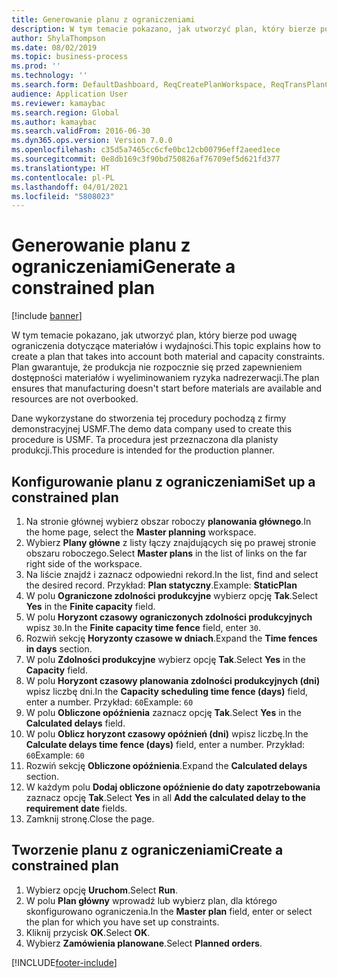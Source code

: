 ```yaml
---
title: Generowanie planu z ograniczeniami
description: W tym temacie pokazano, jak utworzyć plan, który bierze pod uwagę ograniczenia dotyczące materiałów i wydajności.
author: ShylaThompson
ms.date: 08/02/2019
ms.topic: business-process
ms.prod: ''
ms.technology: ''
ms.search.form: DefaultDashboard, ReqCreatePlanWorkspace, ReqTransPlanCard, ReqPlanSched
audience: Application User
ms.reviewer: kamaybac
ms.search.region: Global
ms.author: kamaybac
ms.search.validFrom: 2016-06-30
ms.dyn365.ops.version: Version 7.0.0
ms.openlocfilehash: c35d5a7465cc6cfe0bc12cb00796eff2aeed1ece
ms.sourcegitcommit: 0e8db169c3f90bd750826af76709ef5d621fd377
ms.translationtype: HT
ms.contentlocale: pl-PL
ms.lasthandoff: 04/01/2021
ms.locfileid: "5808023"
---
```

# <a name="generate-a-constrained-plan"></a><span data-ttu-id="90a5b-103">Generowanie planu z ograniczeniami</span><span class="sxs-lookup"><span data-stu-id="90a5b-103">Generate a constrained plan</span></span>

[!include [banner](../../includes/banner.md)]

<span data-ttu-id="90a5b-104">W tym temacie pokazano, jak utworzyć plan, który bierze pod uwagę ograniczenia dotyczące materiałów i wydajności.</span><span class="sxs-lookup"><span data-stu-id="90a5b-104">This topic explains how to create a plan that takes into account both material and capacity constraints.</span></span> <span data-ttu-id="90a5b-105">Plan gwarantuje, że produkcja nie rozpocznie się przed zapewnieniem dostępności materiałów i wyeliminowaniem ryzyka nadrezerwacji.</span><span class="sxs-lookup"><span data-stu-id="90a5b-105">The plan ensures that manufacturing doesn't start before materials are available and resources are not overbooked.</span></span> 

<span data-ttu-id="90a5b-106">Dane wykorzystane do stworzenia tej procedury pochodzą z firmy demonstracyjnej USMF.</span><span class="sxs-lookup"><span data-stu-id="90a5b-106">The demo data company used to create this procedure is USMF.</span></span> <span data-ttu-id="90a5b-107">Ta procedura jest przeznaczona dla planisty produkcji.</span><span class="sxs-lookup"><span data-stu-id="90a5b-107">This procedure is intended for the production planner.</span></span>


## <a name="set-up-a-constrained-plan"></a><span data-ttu-id="90a5b-108">Konfigurowanie planu z ograniczeniami</span><span class="sxs-lookup"><span data-stu-id="90a5b-108">Set up a constrained plan</span></span>
1. <span data-ttu-id="90a5b-109">Na stronie głównej wybierz obszar roboczy **planowania głównego**.</span><span class="sxs-lookup"><span data-stu-id="90a5b-109">In the home page, select the **Master planning** workspace.</span></span>
2. <span data-ttu-id="90a5b-110">Wybierz **Plany główne** z listy łączy znajdujących się po prawej stronie obszaru roboczego.</span><span class="sxs-lookup"><span data-stu-id="90a5b-110">Select **Master plans** in the list of links on the far right side of the workspace.</span></span>
3. <span data-ttu-id="90a5b-111">Na liście znajdź i zaznacz odpowiedni rekord.</span><span class="sxs-lookup"><span data-stu-id="90a5b-111">In the list, find and select the desired record.</span></span> <span data-ttu-id="90a5b-112">Przykład: **Plan statyczny**.</span><span class="sxs-lookup"><span data-stu-id="90a5b-112">Example: **StaticPlan**</span></span>  
4. <span data-ttu-id="90a5b-113">W polu **Ograniczone zdolności produkcyjne** wybierz opcję **Tak**.</span><span class="sxs-lookup"><span data-stu-id="90a5b-113">Select **Yes** in the **Finite capacity** field.</span></span>
5. <span data-ttu-id="90a5b-114">W polu **Horyzont czasowy ograniczonych zdolności produkcyjnych** wpisz `30`.</span><span class="sxs-lookup"><span data-stu-id="90a5b-114">In the **Finite capacity time fence** field, enter `30`.</span></span>
6. <span data-ttu-id="90a5b-115">Rozwiń sekcję **Horyzonty czasowe w dniach**.</span><span class="sxs-lookup"><span data-stu-id="90a5b-115">Expand the **Time fences in days** section.</span></span>
7. <span data-ttu-id="90a5b-116">W polu **Zdolności produkcyjne** wybierz opcję **Tak**.</span><span class="sxs-lookup"><span data-stu-id="90a5b-116">Select **Yes** in the **Capacity** field.</span></span>
8. <span data-ttu-id="90a5b-117">W polu **Horyzont czasowy planowania zdolności produkcyjnych (dni)** wpisz liczbę dni.</span><span class="sxs-lookup"><span data-stu-id="90a5b-117">In the **Capacity scheduling time fence (days)** field, enter a number.</span></span> <span data-ttu-id="90a5b-118">Przykład: `60`</span><span class="sxs-lookup"><span data-stu-id="90a5b-118">Example: `60`</span></span>  
9. <span data-ttu-id="90a5b-119">W polu **Obliczone opóźnienia** zaznacz opcję **Tak**.</span><span class="sxs-lookup"><span data-stu-id="90a5b-119">Select **Yes** in the **Calculated delays** field.</span></span>
10. <span data-ttu-id="90a5b-120">W polu **Oblicz horyzont czasowy opóźnień (dni)** wpisz liczbę.</span><span class="sxs-lookup"><span data-stu-id="90a5b-120">In the **Calculate delays time fence (days)** field, enter a number.</span></span> <span data-ttu-id="90a5b-121">Przykład: `60`</span><span class="sxs-lookup"><span data-stu-id="90a5b-121">Example: `60`</span></span> 
11. <span data-ttu-id="90a5b-122">Rozwiń sekcję **Obliczone opóźnienia**.</span><span class="sxs-lookup"><span data-stu-id="90a5b-122">Expand the **Calculated delays** section.</span></span>
12. <span data-ttu-id="90a5b-123">W każdym polu **Dodaj obliczone opóźnienie do daty zapotrzebowania** zaznacz opcję **Tak**.</span><span class="sxs-lookup"><span data-stu-id="90a5b-123">Select **Yes** in all **Add the calculated delay to the requirement date** fields.</span></span>
13. <span data-ttu-id="90a5b-124">Zamknij stronę.</span><span class="sxs-lookup"><span data-stu-id="90a5b-124">Close the page.</span></span>

## <a name="create-a-constrained-plan"></a><span data-ttu-id="90a5b-125">Tworzenie planu z ograniczeniami</span><span class="sxs-lookup"><span data-stu-id="90a5b-125">Create a constrained plan</span></span>
1. <span data-ttu-id="90a5b-126">Wybierz opcję **Uruchom**.</span><span class="sxs-lookup"><span data-stu-id="90a5b-126">Select **Run**.</span></span>
2. <span data-ttu-id="90a5b-127">W polu **Plan główny** wprowadź lub wybierz plan, dla którego skonfigurowano ograniczenia.</span><span class="sxs-lookup"><span data-stu-id="90a5b-127">In the **Master plan** field, enter or select the plan for which you have set up constraints.</span></span>  
3. <span data-ttu-id="90a5b-128">Kliknij przycisk **OK**.</span><span class="sxs-lookup"><span data-stu-id="90a5b-128">Select **OK**.</span></span>
4. <span data-ttu-id="90a5b-129">Wybierz **Zamówienia planowane**.</span><span class="sxs-lookup"><span data-stu-id="90a5b-129">Select **Planned orders**.</span></span>



[!INCLUDE[footer-include](../../../includes/footer-banner.md)]